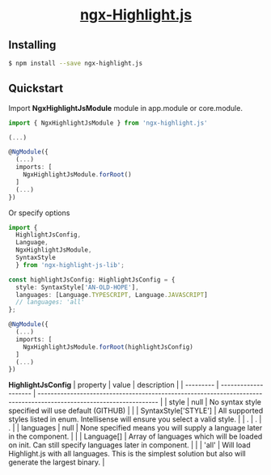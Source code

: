 <a href="https://github.com/ryanehrler/ngx-highlight.js">
  <h1 align="center">ngx-Highlight.js</h1>
<a/>

## Installing

```bash
$ npm install --save ngx-highlight.js
```

## Quickstart

Import **NgxHighlightJsModule** module in app.module or core.module.

```typescript
import { NgxHighlightJsModule } from 'ngx-highlight.js'

(...)

@NgModule({
  (...)
  imports: [
    NgxHighlightJsModule.forRoot()
  ]
  (...)
})
```

Or specify options

```typescript
import {
  HighlightJsConfig,
  Language,
  NgxHighlightJsModule,
  SyntaxStyle
  } from 'ngx-highlight-js-lib';

const highlightJsConfig: HighlightJsConfig = {
  style: SyntaxStyle['AN-OLD-HOPE'],
  languages: [Language.TYPESCRIPT, Language.JAVASCRIPT]
  // languages: 'all'
};

@NgModule({
  (...)
  imports: [
    NgxHighlightJsModule.forRoot(highlightJsConfig)
  ]
  (...)
})
```

**HighlightJsConfig**
| property  | value                | description                                                                                                         |
| --------- | -------------------- | ------------------------------------------------------------------------------------------------------------------- |
| style     | null                 | No syntax style specified will use default (GITHUB)                                                                 |
|           | SyntaxStyle['STYLE'] | All supported styles listed in enum. Intellisense will ensure you select a valid style.                             |
| .         | .                    | .                                                                                                                   |
| languages | null                 | None specified means you will supply a language later in the component.                                             |
|           | Language[]           | Array of languages which will be loaded on init.  Can still specify languages later in component.                   |
|           | 'all'                | Will load Highlight.js with all languages. This is the simplest solution but also will generate the largest binary. |
